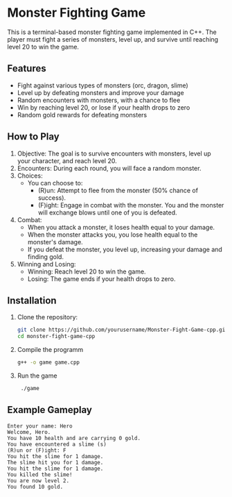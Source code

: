 # Monster Fighting Game

This is a terminal-based monster fighting game implemented in C++. The player must fight a series of monsters, level up, and survive until reaching level 20 to win the game.

## Features

- Fight against various types of monsters (orc, dragon, slime)
- Level up by defeating monsters and improve your damage
- Random encounters with monsters, with a chance to flee
- Win by reaching level 20, or lose if your health drops to zero
- Random gold rewards for defeating monsters

## How to Play

1. Objective: The goal is to survive encounters with monsters, level up your character, and reach level 20.
2. Encounters: During each round, you will face a random monster.
3. Choices: 
   - You can choose to:
     - (R)un: Attempt to flee from the monster (50% chance of success).
     - (F)ight: Engage in combat with the monster. You and the monster will exchange blows until one of you is defeated.
4. Combat:
   - When you attack a monster, it loses health equal to your damage.
   - When the monster attacks you, you lose health equal to the monster's damage.
   - If you defeat the monster, you level up, increasing your damage and finding gold.
5. Winning and Losing:
   - Winning: Reach level 20 to win the game.
   - Losing: The game ends if your health drops to zero.

## Installation

1. Clone the repository:
   ```bash
   git clone https://github.com/yourusername/Monster-Fight-Game-cpp.git
   cd monster-fight-game-cpp
2. Compile the programm
   ```bash
   g++ -o game game.cpp
3. Run the game
   ```bash
    ./game

  ## Example Gameplay
  ```console
  Enter your name: Hero
  Welcome, Hero.
  You have 10 health and are carrying 0 gold.
  You have encountered a slime (s)
  (R)un or (F)ight: F
  You hit the slime for 1 damage.
  The slime hit you for 1 damage.
  You hit the slime for 1 damage.
  You killed the slime!
  You are now level 2.
  You found 10 gold.
